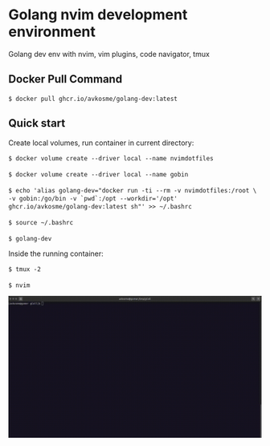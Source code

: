 # Golang nvim development environment

Golang dev env with nvim, vim plugins, code navigator, tmux

## Docker Pull Command

```
$ docker pull ghcr.io/avkosme/golang-dev:latest
```

## Quick start

Create local volumes, run container in current directory:

```
$ docker volume create --driver local --name nvimdotfiles

$ docker volume create --driver local --name gobin

$ echo 'alias golang-dev="docker run -ti --rm -v nvimdotfiles:/root \
-v gobin:/go/bin -v `pwd`:/opt --workdir='/opt' ghcr.io/avkosme/golang-dev:latest sh"' >> ~/.bashrc

$ source ~/.bashrc

$ golang-dev
```

Inside the running container:

```
$ tmux -2

$ nvim
```

![](img/demo.gif)
